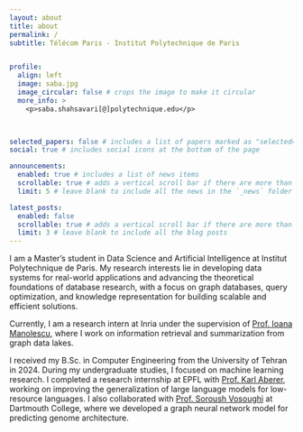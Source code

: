 ```yaml
---
layout: about
title: about
permalink: /
subtitle: Télécom Paris - Institut Polytechnique de Paris


profile:
  align: left
  image: saba.jpg
  image_circular: false # crops the image to make it circular
  more_info: >
    <p>saba.shahsavari[@]polytechnique.edu</p>
  


selected_papers: false # includes a list of papers marked as "selected={true}"
social: true # includes social icons at the bottom of the page

announcements:
  enabled: true # includes a list of news items
  scrollable: true # adds a vertical scroll bar if there are more than 3 news items
  limit: 5 # leave blank to include all the news in the `_news` folder

latest_posts:
  enabled: false
  scrollable: true # adds a vertical scroll bar if there are more than 3 new posts items
  limit: 3 # leave blank to include all the blog posts
---
```


I am a Master’s student in Data Science and Artificial Intelligence at Institut Polytechnique de Paris. My research interests lie in developing data systems for real-world applications and advancing the theoretical foundations of database research, with a focus on graph databases, query optimization, and knowledge representation for building scalable and efficient solutions.

Currently, I am a research intern at Inria under the supervision of [Prof. Ioana Manolescu](https://pages.saclay.inria.fr/ioana.manolescu/), where I work on information retrieval and summarization from graph data lakes.  

I received my B.Sc. in Computer Engineering from the University of Tehran in 2024. During my undergraduate studies, I focused on machine learning research. I completed a research internship at EPFL with [Prof. Karl Aberer](https://www.epfl.ch/labs/lsir/prof-karl-aberer/), working on improving the generalization of large language models for low-resource languages. I also collaborated with [Prof. Soroush Vosoughi](https://web.cs.dartmouth.edu/people/soroush-vosoughi) at Dartmouth College, where we developed a graph neural network model for predicting genome architecture.  